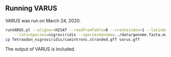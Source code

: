 ## Running VARUS

VARUS was run on March 24, 2020.

```bash
runVARUS.pl --aligner=HISAT --readFromTable=0 --createindex=1 --latinGenus=Tetraodon \
    --latinSpecies=nigroviridis --speciesGenome=../data/genome.fasta.masked --logfile=varus_log > log
cp Tetraodon_nigroviridis/cumintrons.stranded.gff varus.gff
```

The output of VARUS is included.
